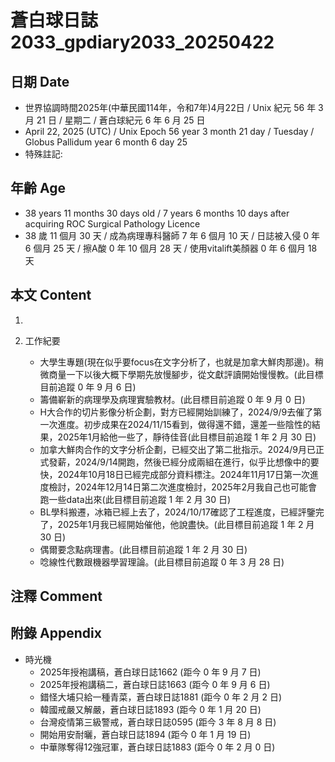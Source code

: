 [_metadata_:encoding]: - "utf-8"
[_metadata_:language]: - "zh-Hant-TW"
[_metadata_:fileformat]: - "markdown"
[_metadata_:MIME_type]: - "text/plain"
[_metadata_:markdown_version]: - "commonmark version 0.30"
[_metadata_:markdown_spec]: - "https://spec.commonmark.org/0.30/"

# 蒼白球日誌2033_gpdiary2033_20250422 #

## 日期 Date ##

* 世界協調時間2025年(中華民國114年，令和7年)4月22日 / Unix 紀元 56 年 3 月 21 日 / 星期二 / 蒼白球紀元 6 年 6 月 25 日
* April 22, 2025 (UTC) / Unix Epoch 56 year 3 month 21 day / Tuesday / Globus Pallidum year 6 month 6 day 25
* 特殊註記:

## 年齡 Age ##

* 38 years 11 months 30 days old / 7 years 6 months 10 days after acquiring ROC Surgical Pathology Licence
* 38 歲 11 個月 30 天 / 成為病理專科醫師 7 年 6 個月 10 天 / 日誌被入侵 0 年 6 個月 25 天 / 擦A酸 0 年 10 個月 28 天 / 使用vitalift美顏器 0 年 6 個月 18 天

## 本文 Content ##

1. 

2. 工作紀要

    - 大學生專題(現在似乎要focus在文字分析了，也就是加拿大鮮肉那邊)。稍微商量一下以後大概下學期先放慢腳步，從文獻評讀開始慢慢教。(此目標目前追蹤 0 年 9 月 6 日)
    - 籌備嶄新的病理學及病理實驗教材。(此目標目前追蹤 0 年 9 月 0 日)
    - H大合作的切片影像分析企劃，對方已經開始訓練了，2024/9/9去催了第一次進度。初步成果在2024/11/15看到，做得還不錯，還差一些陰性的結果，2025年1月給他一些了，靜待佳音(此目標目前追蹤 1 年 2 月 30 日)
    - 加拿大鮮肉合作的文字分析企劃，已經交出了第二批指示。2024/9月已正式發薪，2024/9/14開跑，然後已經分成兩組在進行，似乎比想像中的要快，2024年10月18日已經完成部分資料標注。2024年11月17日第一次進度檢討，2024年12月14日第二次進度檢討，2025年2月我自己也可能會跑一些data出來(此目標目前追蹤 1 年 2 月 30 日)
    - BL學科搬遷，冰箱已經上去了，2024/10/17確認了工程進度，已經評鑒完了，2025年1月我已經開始催他，他說盡快。(此目標目前追蹤 1 年 2 月 30 日)
    - 偶爾要念點病理書。(此目標目前追蹤 1 年 2 月 30 日)
    - 唸線性代數跟機器學習理論。(此目標目前追蹤 0 年 3 月 28 日)

## 注釋 Comment ##


## 附錄 Appendix ##

* 時光機
    - 2025年授袍講稿，蒼白球日誌1662 (距今 0 年 9 月 7 日)
    - 2025年授袍講稿二，蒼白球日誌1663 (距今 0 年 9 月 6 日)
    - 錯怪大埔只給一種青菜，蒼白球日誌1881 (距今 0 年 2 月 2 日)
    - 韓國戒嚴又解嚴，蒼白球日誌1893 (距今 0 年 1 月 20 日)
    - 台灣疫情第三級警戒，蒼白球日誌0595 (距今 3 年 8 月 8 日)
    - 開始用安耐曬，蒼白球日誌1894 (距今 0 年 1 月 19 日)
    - 中華隊奪得12強冠軍，蒼白球日誌1883 (距今 0 年 2 月 0 日)
